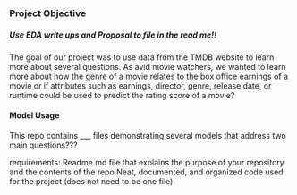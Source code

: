 ### Project Objective

##### Use EDA write ups and Proposal to file in the read me!!
The goal of our project was to use data from the TMDB website to learn more about several questions. As avid movie watchers, we wanted to learn more about how the genre of a movie relates to the box office earnings of a movie or if attributes such as earnings, director, genre, release date, or runtime could be used to predict the rating score of a movie? 

#### Model Usage
This repo contains ___ files demonstrating several models that address two main questions???

requirements:
Readme.md file that explains the purpose of your repository and the contents of the repo
Neat, documented, and organized code used for the project (does not need to be one file)
